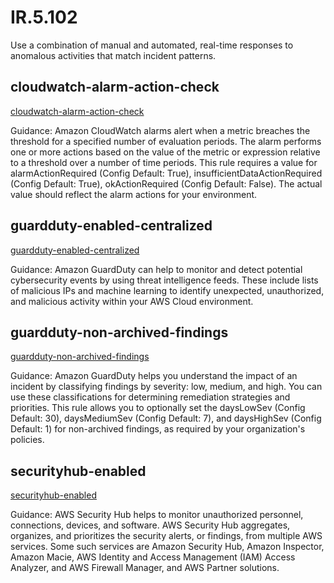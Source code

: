 # IR.5.102
Use a combination of manual and automated, real-time responses to anomalous activities that match incident patterns.

##  cloudwatch-alarm-action-check
[cloudwatch-alarm-action-check](https://docs.aws.amazon.com/config/latest/developerguide/cloudwatch-alarm-action-check.html)

Guidance:
Amazon CloudWatch alarms alert when a metric breaches the threshold for a specified number of evaluation periods. The alarm performs one or more actions based on the value of the metric or expression relative to a threshold over a number of time periods. This rule requires a value for alarmActionRequired (Config Default: True), insufficientDataActionRequired (Config Default: True), okActionRequired (Config Default: False). The actual value should reflect the alarm actions for your environment.

##  guardduty-enabled-centralized
[guardduty-enabled-centralized](https://docs.aws.amazon.com/config/latest/developerguide/guardduty-enabled-centralized.html)

Guidance:
Amazon GuardDuty can help to monitor and detect potential cybersecurity events by using threat intelligence feeds. These include lists of malicious IPs and machine learning to identify unexpected, unauthorized, and malicious activity within your AWS Cloud environment.

##  guardduty-non-archived-findings
[guardduty-non-archived-findings](https://docs.aws.amazon.com/config/latest/developerguide/guardduty-non-archived-findings.html)

Guidance:
Amazon GuardDuty helps you understand the impact of an incident by classifying findings by severity: low, medium, and high. You can use these classifications for determining remediation strategies and priorities. This rule allows you to optionally set the daysLowSev (Config Default: 30), daysMediumSev (Config Default: 7), and daysHighSev (Config Default: 1) for non-archived findings, as required by your organization's policies.

##  securityhub-enabled
[securityhub-enabled](https://docs.aws.amazon.com/config/latest/developerguide/securityhub-enabled.html)

Guidance:
AWS Security Hub helps to monitor unauthorized personnel, connections, devices, and software. AWS Security Hub aggregates, organizes, and prioritizes the security alerts, or findings, from multiple AWS services. Some such services are Amazon Security Hub, Amazon Inspector, Amazon Macie, AWS Identity and Access Management (IAM) Access Analyzer, and AWS Firewall Manager, and AWS Partner solutions.
